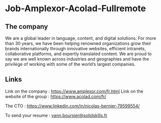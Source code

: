 # Job-Amplexor-Acolad-Fullremote

## The company
We are a global leader in language, content, and digital solutions.
For more than 30 years, we have been helping renowned organizations grow their brands internationally through innovative websites,
efficient intranets, collaborative platforms, and expertly translated content.
We are proud to say we are well known across industries and geographies and have the privilege of working with some of the world’s largest companies.

## Links
Link on the company : https://www.amplexor.com/fr.html
Link on the website of the group : https://www.acolad.com/fr/

The CTO : https://www.linkedin.com/in/nicolas-bernier-79599554/

To send your resume : yann.boursier@solidskills.fr

